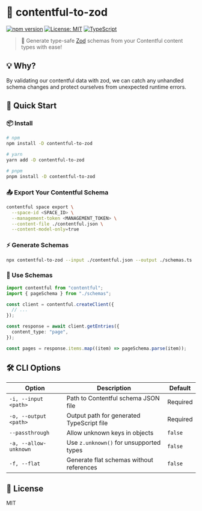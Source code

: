 # 🚀 contentful-to-zod

[![npm version](https://img.shields.io/npm/v/contentful-to-zod.svg)](https://www.npmjs.com/package/contentful-to-zod)
[![License: MIT](https://img.shields.io/badge/License-MIT-yellow.svg)](https://opensource.org/licenses/MIT)
[![TypeScript](https://img.shields.io/badge/TypeScript-Ready-blue.svg)](https://www.typescriptlang.org/)

> 🔄 Generate type-safe [Zod](https://github.com/colinhacks/zod) schemas from your Contentful content types with ease!

## 💡 Why?

By validating our contentful data with zod, we can catch any unhandled schema changes and protect ourselves from unexpected runtime errors.

## 🚀 Quick Start

### 📦 Install

```bash
# npm
npm install -D contentful-to-zod

# yarn
yarn add -D contentful-to-zod

# pnpm
pnpm install -D contentful-to-zod
```

### 📤 Export Your Contentful Schema

```bash
contentful space export \
  --space-id <SPACE_ID> \
  --management-token <MANAGEMENT_TOKEN> \
  --content-file ./contentful.json \
  --content-model-only=true
```

### ⚡️ Generate Schemas

```bash
npx contentful-to-zod --input ./contentful.json --output ./schemas.ts
```

### 🚀 Use Schemas

```typescript
import contentful from "contentful";
import { pageSchema } from "./schemas";

const client = contentful.createClient({
  // ...
});

const response = await client.getEntries({
  content_type: "page",
});

const pages = response.items.map((item) => pageSchema.parse(item));
```

## 🛠 CLI Options

| Option                | Description                               | Default  |
| --------------------- | ----------------------------------------- | -------- |
| `-i, --input <path>`  | Path to Contentful schema JSON file       | Required |
| `-o, --output <path>` | Output path for generated TypeScript file | Required |
| `--passthrough`       | Allow unknown keys in objects             | `false`  |
| `-a, --allow-unknown` | Use `z.unknown()` for unsupported types   | `false`  |
| `-f, --flat`          | Generate flat schemas without references  | `false`  |

## 📝 License

MIT
